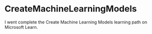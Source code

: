 # CreateMachineLearningModels

I went complete the Create Machine Learning Models learning path on Microsoft Learn.
